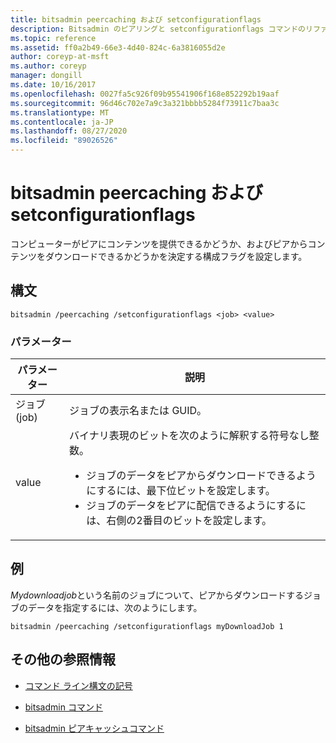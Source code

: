 ```yaml
---
title: bitsadmin peercaching および setconfigurationflags
description: Bitsadmin のピアリングと setconfigurationflags コマンドのリファレンス記事。コンピューターがコンテンツをピアに提供できるかどうか、およびピアからコンテンツをダウンロードできるかどうかを決定する構成フラグを設定します。
ms.topic: reference
ms.assetid: ff0a2b49-66e3-4d40-824c-6a3816055d2e
author: coreyp-at-msft
ms.author: coreyp
manager: dongill
ms.date: 10/16/2017
ms.openlocfilehash: 0027fa5c926f09b95541906f168e852292b19aaf
ms.sourcegitcommit: 96d46c702e7a9c3a321bbbb5284f73911c7baa3c
ms.translationtype: MT
ms.contentlocale: ja-JP
ms.lasthandoff: 08/27/2020
ms.locfileid: "89026526"
---
```

# <a name="bitsadmin-peercaching-and-setconfigurationflags"></a>bitsadmin peercaching および setconfigurationflags

コンピューターがピアにコンテンツを提供できるかどうか、およびピアからコンテンツをダウンロードできるかどうかを決定する構成フラグを設定します。

## <a name="syntax"></a>構文

```
bitsadmin /peercaching /setconfigurationflags <job> <value>
```

### <a name="parameters"></a>パラメーター

| パラメーター | 説明 |
| -------------- | -------------- |
| ジョブ (job) | ジョブの表示名または GUID。 |
| value | バイナリ表現のビットを次のように解釈する符号なし整数。<ul><li>ジョブのデータをピアからダウンロードできるようにするには、最下位ビットを設定します。</li><li>ジョブのデータをピアに配信できるようにするには、右側の2番目のビットを設定します。</li></ul>|

## <a name="examples"></a>例

*Mydownloadjob*という名前のジョブについて、ピアからダウンロードするジョブのデータを指定するには、次のようにします。

```
bitsadmin /peercaching /setconfigurationflags myDownloadJob 1
```

## <a name="additional-references"></a>その他の参照情報

- [コマンド ライン構文の記号](command-line-syntax-key.md)

- [bitsadmin コマンド](bitsadmin.md)

- [bitsadmin ピアキャッシュコマンド](bitsadmin-peercaching.md)
